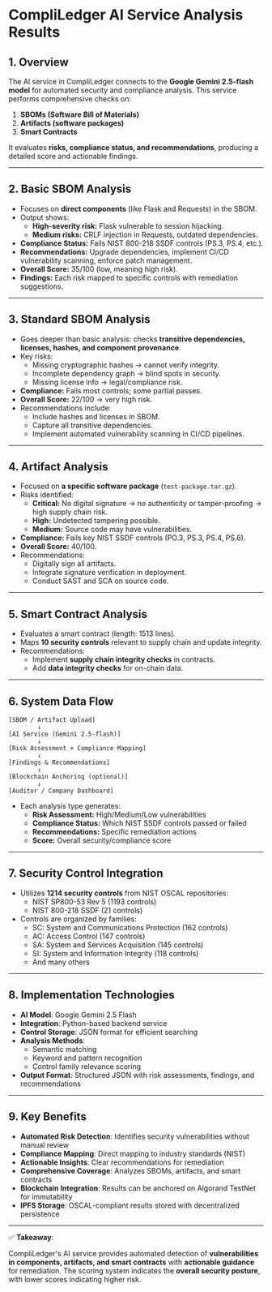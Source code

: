 # CompliLedger AI Service Analysis Results

## **1. Overview**

The AI service in CompliLedger connects to the **Google Gemini 2.5-flash model** for automated security and compliance analysis. This service performs comprehensive checks on:

1. **SBOMs (Software Bill of Materials)**
2. **Artifacts (software packages)**
3. **Smart Contracts**

It evaluates **risks, compliance status, and recommendations**, producing a detailed score and actionable findings.

---

## **2. Basic SBOM Analysis**

* Focuses on **direct components** (like Flask and Requests) in the SBOM.
* Output shows:
  * **High-severity risk:** Flask vulnerable to session hijacking.
  * **Medium risks:** CRLF injection in Requests, outdated dependencies.
* **Compliance Status:** Fails NIST 800-218 SSDF controls (PS.3, PS.4, etc.).
* **Recommendations:** Upgrade dependencies, implement CI/CD vulnerability scanning, enforce patch management.
* **Overall Score:** 35/100 (low, meaning high risk).
* **Findings:** Each risk mapped to specific controls with remediation suggestions.

---

## **3. Standard SBOM Analysis**

* Goes deeper than basic analysis: checks **transitive dependencies, licenses, hashes, and component provenance**.
* Key risks:
  * Missing cryptographic hashes → cannot verify integrity.
  * Incomplete dependency graph → blind spots in security.
  * Missing license info → legal/compliance risk.
* **Compliance:** Fails most controls; some partial passes.
* **Overall Score:** 22/100 → very high risk.
* Recommendations include:
  * Include hashes and licenses in SBOM.
  * Capture all transitive dependencies.
  * Implement automated vulnerability scanning in CI/CD pipelines.

---

## **4. Artifact Analysis**

* Focused on **a specific software package** (`test-package.tar.gz`).
* Risks identified:
  * **Critical:** No digital signature → no authenticity or tamper-proofing → high supply chain risk.
  * **High:** Undetected tampering possible.
  * **Medium:** Source code may have vulnerabilities.
* **Compliance:** Fails key NIST SSDF controls (PO.3, PS.3, PS.4, PS.6).
* **Overall Score:** 40/100.
* Recommendations:
  * Digitally sign all artifacts.
  * Integrate signature verification in deployment.
  * Conduct SAST and SCA on source code.

---

## **5. Smart Contract Analysis**

* Evaluates a smart contract (length: 1513 lines).
* Maps **10 security controls** relevant to supply chain and update integrity.
* Recommendations:
  * Implement **supply chain integrity checks** in contracts.
  * Add **data integrity checks** for on-chain data.

---

## **6. System Data Flow**

```
[SBOM / Artifact Upload] 
        ↓
[AI Service (Gemini 2.5-flash)]
        ↓
[Risk Assessment + Compliance Mapping]
        ↓
[Findings & Recommendations]
        ↓
[Blockchain Anchoring (optional)]
        ↓
[Auditor / Company Dashboard]
```

* Each analysis type generates:
  * **Risk Assessment:** High/Medium/Low vulnerabilities
  * **Compliance Status:** Which NIST SSDF controls passed or failed
  * **Recommendations:** Specific remediation actions
  * **Score:** Overall security/compliance score

---

## **7. Security Control Integration**

* Utilizes **1214 security controls** from NIST OSCAL repositories:
  * NIST SP800-53 Rev 5 (1193 controls)
  * NIST 800-218 SSDF (21 controls)
* Controls are organized by families:
  * SC: System and Communications Protection (162 controls)
  * AC: Access Control (147 controls)
  * SA: System and Services Acquisition (145 controls)
  * SI: System and Information Integrity (118 controls)
  * And many others

---

## **8. Implementation Technologies**

* **AI Model**: Google Gemini 2.5 Flash
* **Integration**: Python-based backend service
* **Control Storage**: JSON format for efficient searching
* **Analysis Methods**: 
  * Semantic matching
  * Keyword and pattern recognition
  * Control family relevance scoring
* **Output Format**: Structured JSON with risk assessments, findings, and recommendations

---

## **9. Key Benefits**

* **Automated Risk Detection**: Identifies security vulnerabilities without manual review
* **Compliance Mapping**: Direct mapping to industry standards (NIST)
* **Actionable Insights**: Clear recommendations for remediation
* **Comprehensive Coverage**: Analyzes SBOMs, artifacts, and smart contracts
* **Blockchain Integration**: Results can be anchored on Algorand TestNet for immutability
* **IPFS Storage**: OSCAL-compliant results stored with decentralized persistence

---

✅ **Takeaway**:

CompliLedger's AI service provides automated detection of **vulnerabilities in components, artifacts, and smart contracts** with **actionable guidance** for remediation. The scoring system indicates the **overall security posture**, with lower scores indicating higher risk.
